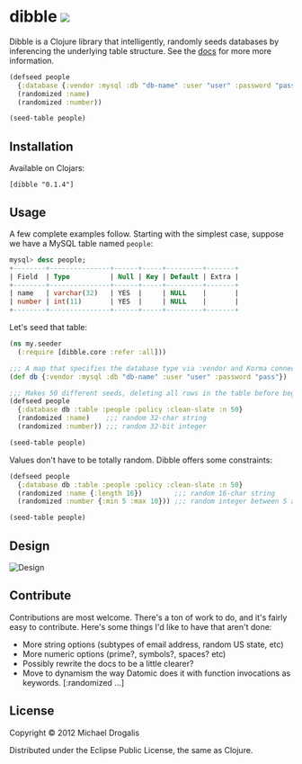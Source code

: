 # dibble <a href="https://travis-ci.org/MichaelDrogalis/dibble"><img src="https://api.travis-ci.org/MichaelDrogalis/dibble.png" /></a>

Dibble is a Clojure library that intelligently, randomly seeds databases by inferencing the underlying table structure.
See the [docs](http://michaeldrogalis.github.com/dibble) for more more information.

```clojure
(defseed people
  {:database {:vendor :mysql :db "db-name" :user "user" :password "pass"} :table :people :n 200}
  (randomized :name)
  (randomized :number))

(seed-table people)
```

## Installation

Available on Clojars:

    [dibble "0.1.4"]

## Usage

A few complete examples follow. Starting with the simplest case, suppose we have a MySQL table named `people`:
```sql
mysql> desc people;
+--------+---------------+------+-----+---------+-------+
| Field  | Type          | Null | Key | Default | Extra |
+--------+---------------+------+-----+---------+-------+
| name   | varchar(32)   | YES  |     | NULL    |       |
| number | int(11)       | YES  |     | NULL    |       |
+--------+---------------+------+-----+---------+-------+
```

Let's seed that table:
```clojure
(ns my.seeder
  (:require [dibble.core :refer :all]))

;;; A map that specifies the database type via :vendor and Korma connection information.
(def db {:vendor :mysql :db "db-name" :user "user" :password "pass"})

;;; Makes 50 different seeds, deleting all rows in the table before beginning (using :clean-slate).
(defseed people
  {:database db :table :people :policy :clean-slate :n 50}
  (randomized :name)    ;;; random 32-char string
  (randomized :number)) ;;; random 32-bit integer

(seed-table people)
```

Values don't have to be totally random. Dibble offers some constraints:
```clojure
(defseed people
  {:database db :table :people :policy :clean-slate :n 50}
  (randomized :name {:length 16})        ;;; random 16-char string
  (randomized :number {:min 5 :max 10})) ;;; random integer between 5 and 10 inclusive

(seed-table people)
```

## Design

![Design](http://i48.tinypic.com/2nbampd.png)

## Contribute

Contributions are most welcome. There's a ton of work to do, and it's fairly easy to contribute.
Here's some things I'd like to have that aren't done:

- More string options (subtypes of email address, random US state, etc)
- More numeric options (prime?, symbols?, spaces? etc)
- Possibly rewrite the docs to be a little clearer?
- Move to dynamism the way Datomic does it with function invocations as keywords. [:randomized ...]

## License

Copyright © 2012 Michael Drogalis

Distributed under the Eclipse Public License, the same as Clojure.

